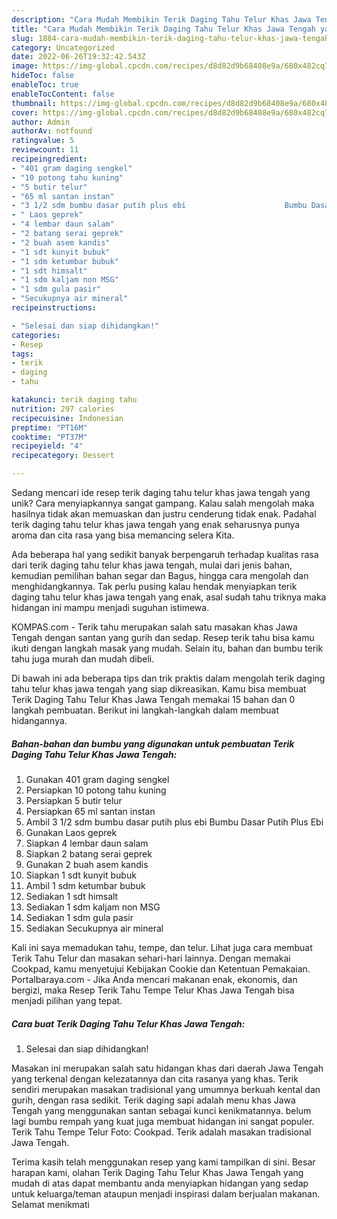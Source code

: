 ```yaml
---
description: "Cara Mudah Membikin Terik Daging Tahu Telur Khas Jawa Tengah yang Lezat Sekali"
title: "Cara Mudah Membikin Terik Daging Tahu Telur Khas Jawa Tengah yang Lezat Sekali"
slug: 1884-cara-mudah-membikin-terik-daging-tahu-telur-khas-jawa-tengah-yang-lezat-sekali
category: Uncategorized
date: 2022-06-26T19:32:42.543Z
image: https://img-global.cpcdn.com/recipes/d8d82d9b68408e9a/680x482cq70/terik-daging-tahu-telur-khas-jawa-tengah-foto-resep-utama.jpg
hideToc: false
enableToc: true
enableTocContent: false
thumbnail: https://img-global.cpcdn.com/recipes/d8d82d9b68408e9a/680x482cq70/terik-daging-tahu-telur-khas-jawa-tengah-foto-resep-utama.jpg
cover: https://img-global.cpcdn.com/recipes/d8d82d9b68408e9a/680x482cq70/terik-daging-tahu-telur-khas-jawa-tengah-foto-resep-utama.jpg
author: Admin
authorAv: notfound
ratingvalue: 5
reviewcount: 11
recipeingredient:
- "401 gram daging sengkel"
- "10 potong tahu kuning"
- "5 butir telur"
- "65 ml santan instan"
- "3 1/2 sdm bumbu dasar putih plus ebi                      Bumbu Dasar Putih Plus Ebi"
- " Laos geprek"
- "4 lembar daun salam"
- "2 batang serai geprek"
- "2 buah asem kandis"
- "1 sdt kunyit bubuk"
- "1 sdm ketumbar bubuk"
- "1 sdt himsalt"
- "1 sdm kaljam non MSG"
- "1 sdm gula pasir"
- "Secukupnya air mineral"
recipeinstructions:

- "Selesai dan siap dihidangkan!"
categories:
- Resep
tags:
- terik
- daging
- tahu

katakunci: terik daging tahu 
nutrition: 297 calories
recipecuisine: Indonesian
preptime: "PT16M"
cooktime: "PT37M"
recipeyield: "4"
recipecategory: Dessert

---
```





Sedang mencari ide resep terik daging tahu telur khas jawa tengah yang unik? Cara menyiapkannya sangat gampang. Kalau salah mengolah maka hasilnya tidak akan memuaskan dan justru cenderung tidak enak. Padahal terik daging tahu telur khas jawa tengah yang enak seharusnya punya aroma dan cita rasa yang bisa memancing selera Kita.





Ada beberapa hal yang sedikit banyak berpengaruh terhadap kualitas rasa dari terik daging tahu telur khas jawa tengah, mulai dari jenis bahan, kemudian pemilihan bahan segar dan Bagus, hingga cara mengolah dan menghidangkannya. Tak perlu pusing kalau hendak menyiapkan terik daging tahu telur khas jawa tengah yang enak,      asal sudah tahu triknya maka hidangan ini mampu menjadi suguhan istimewa.














KOMPAS.com - Terik tahu merupakan salah satu masakan khas Jawa Tengah dengan santan yang gurih dan sedap. Resep terik tahu bisa kamu ikuti dengan langkah masak yang mudah. Selain itu, bahan dan bumbu terik tahu juga murah dan mudah dibeli.






Di bawah ini ada beberapa tips dan trik praktis dalam mengolah terik daging tahu telur khas jawa tengah yang siap dikreasikan. Kamu bisa membuat Terik Daging Tahu Telur Khas Jawa Tengah memakai 15 bahan dan 0 langkah pembuatan. Berikut ini langkah-langkah dalam membuat hidangannya.

<!--inarticleads1-->

##### Bahan-bahan dan bumbu yang digunakan untuk pembuatan Terik Daging Tahu Telur Khas Jawa Tengah:

1. Gunakan 401 gram daging sengkel
1. Persiapkan 10 potong tahu kuning
1. Persiapkan 5 butir telur
1. Persiapkan 65 ml santan instan
1. Ambil 3 1/2 sdm bumbu dasar putih plus ebi                      Bumbu Dasar Putih Plus Ebi
1. Gunakan  Laos geprek
1. Siapkan 4 lembar daun salam
1. Siapkan 2 batang serai geprek
1. Gunakan 2 buah asem kandis
1. Siapkan 1 sdt kunyit bubuk
1. Ambil 1 sdm ketumbar bubuk
1. Sediakan 1 sdt himsalt
1. Sediakan 1 sdm kaljam non MSG
1. Sediakan 1 sdm gula pasir
1. Sediakan Secukupnya air mineral


Kali ini saya memadukan tahu, tempe, dan telur. Lihat juga cara membuat Terik Tahu Telur dan masakan sehari-hari lainnya. Dengan memakai Cookpad, kamu menyetujui Kebijakan Cookie dan Ketentuan Pemakaian. Portalbaraya.com - Jika Anda mencari makanan enak, ekonomis, dan bergizi, maka Resep Terik Tahu Tempe Telur Khas Jawa Tengah bisa menjadi pilihan yang tepat. 

<!--inarticleads2-->

##### Cara buat Terik Daging Tahu Telur Khas Jawa Tengah:


1. Selesai dan siap dihidangkan!

Masakan ini merupakan salah satu hidangan khas dari daerah Jawa Tengah yang terkenal dengan kelezatannya dan cita rasanya yang khas. Terik sendiri merupakan masakan tradisional yang umumnya berkuah kental dan gurih, dengan rasa sedikit. Terik daging sapi adalah menu khas Jawa Tengah yang menggunakan santan sebagai kunci kenikmatannya. belum lagi bumbu rempah yang kuat juga membuat hidangan ini sangat populer. Terik Tahu Tempe Telur Foto: Cookpad. Terik adalah masakan tradisional Jawa Tengah. 

Terima kasih telah menggunakan resep yang kami tampilkan di sini. Besar harapan kami, olahan Terik Daging Tahu Telur Khas Jawa Tengah yang mudah di atas dapat membantu anda menyiapkan hidangan yang sedap untuk keluarga/teman ataupun menjadi inspirasi dalam berjualan makanan. Selamat menikmati
